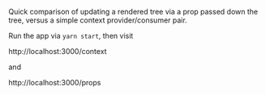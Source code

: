Quick comparison of updating a rendered tree via a prop passed down the tree, versus a simple context provider/consumer pair.

Run the app via `yarn start`, then visit

http://localhost:3000/context

and 

http://localhost:3000/props

